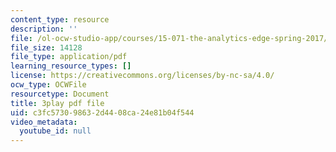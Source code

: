 ```yaml
---
content_type: resource
description: ''
file: /ol-ocw-studio-app/courses/15-071-the-analytics-edge-spring-2017/c3fc573098632d4408ca24e81b04f544_AlDhA-NY5IA.pdf
file_size: 14128
file_type: application/pdf
learning_resource_types: []
license: https://creativecommons.org/licenses/by-nc-sa/4.0/
ocw_type: OCWFile
resourcetype: Document
title: 3play pdf file
uid: c3fc5730-9863-2d44-08ca-24e81b04f544
video_metadata:
  youtube_id: null
---
```


